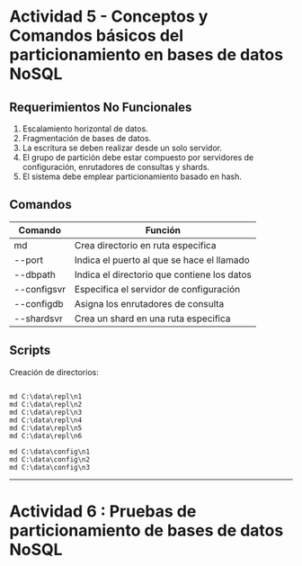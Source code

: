 # Actividad 5 - Conceptos y Comandos básicos del particionamiento  en bases de datos NoSQL
## Requerimientos No Funcionales
1. Escalamiento horizontal de datos.
2. Fragmentación de bases de datos.
3. La escritura se deben realizar desde un solo servidor.
4. El grupo de partición debe estar compuesto por servidores de configuración, enrutadores de consultas y shards.
5. El sistema debe emplear particionamiento basado en hash. 

## Comandos
|Comando|Función|
|--|--|
|md|Crea directorio en ruta especifica|
|--port|Indica el puerto al que se hace el llamado|
|--dbpath|Indica el directorio que contiene los datos|
|--configsvr|Especifica el servidor de configuración|
|--configdb|Asigna los enrutadores de consulta|
|--shardsvr|Crea un shard en una ruta especifica|

## Scripts
Creación de directorios:
<pre><code>
md C:\data\repl\n1 
md C:\data\repl\n2 
md C:\data\repl\n3 
md C:\data\repl\n4 
md C:\data\repl\n5 
md C:\data\repl\n6 

md C:\data\config\n1 
md C:\data\config\n2 
md C:\data\config\n3 
</code></pre>


   
_ _ _
# Actividad 6 : Pruebas de particionamiento de bases de datos NoSQL
